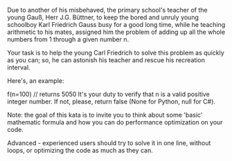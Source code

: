 Due to another of his misbehaved, the primary school's teacher of the young Gauß, Herr J.G. Büttner, to keep the bored and unruly young schoolboy Karl Friedrich Gauss busy for a good long time, while he teaching arithmetic to his mates, assigned him the problem of adding up all the whole numbers from 1 through a given number n.

Your task is to help the young Carl Friedrich to solve this problem as quickly as you can; so, he can astonish his teacher and rescue his recreation interval.

Here's, an example:

f(n=100) // returns 5050 
It's your duty to verify that n is a valid positive integer number. If not, please, return false (None for Python, null for C#).

Note: the goal of this kata is to invite you to think about some 'basic' mathematic formula and how you can do performance optimization on your code.

Advanced - experienced users should try to solve it in one line, without loops, or optimizing the code as much as they can.